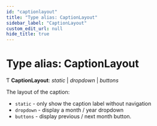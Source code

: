 ```yaml
---
id: "captionlayout"
title: "Type alias: CaptionLayout"
sidebar_label: "CaptionLayout"
custom_edit_url: null
hide_title: true
---
```


# Type alias: CaptionLayout

Ƭ **CaptionLayout**: *static* \| *dropdown* \| *buttons*

The layout of the caption:

- `static` - only show the caption label without navigation
- `dropdown` - display a month / year dropdown
- `buttons` - display previous / next month button.

